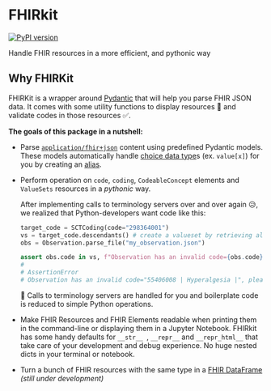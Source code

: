 # FHIRkit

[![PyPI version](https://badge.fury.io/py/FHIRkit.svg)](https://badge.fury.io/py/FHIRkit)

Handle FHIR resources in a more efficient, and pythonic way

## Why FHIRKit

FHIRKit is a wrapper around [Pydantic](https://github.com/samuelcolvin/pydantic) that will help you parse FHIR JSON data. It comes with some utility functions to display resources 👀 and validate codes in those resources ✅.

**The goals of this package in a nutshell:**

- Parse [`application/fhir+json`](https://build.fhir.org/json.html) content using predefined Pydantic models. These models automatically handle [choice data type](https://www.hl7.org/fhir/formats.html#choice)s (ex. `value[x]`) for you by creating an [alias](https://pydantic-docs.helpmanual.io/usage/model_config/#alias-precedence).
- Perform operation on `code`, `coding`, `CodeableConcept` elements and `ValueSets` resources in a _pythonic_ way.

  After implementing calls to terminology servers over and over again 😥, we realized that Python-developers want code like this:

  ```python
  target_code = SCTCoding(code="298364001")
  vs = target_code.descendants() # create a valueset by retrieving all descendants of a SNOMED-CT code
  obs = Observation.parse_file("my_observation.json")

  assert obs.code in vs, f"Observation has an invalid code={obs.code}, please provide a {target_code}"
  #
  # AssertionError
  # Observation has an invalid code="55406008 | Hyperalgesia |", please provide a "298364001 | Finding of head region |"
  ```

  🎉 Calls to terminology servers are handled for you and boilerplate code is reduced to simple Python operations.

- Make FHIR Resources and FHIR Elements readable when printing them in the command-line or displaying them in a Jupyter Notebook. FHIRkit has some handy defaults for `__str__ `, `__repr__` and `__repr_html__` that take care of your development and debug experience. No huge nested dicts in your terminal or notebook.

- Turn a bunch of FHIR resources with the same type in a [FHIR DataFrame](https://github.com/Tiro-health/fhir-dataframes) _(still under development)_
